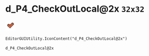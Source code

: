 # d_P4_CheckOutLocal@2x `32x32`
<img src="/img/d_P4_CheckOutLocal.png" width=32 height=32>

``` CSharp
EditorGUIUtility.IconContent("d_P4_CheckOutLocal@2x")
```
```
d_P4_CheckOutLocal@2x
```

